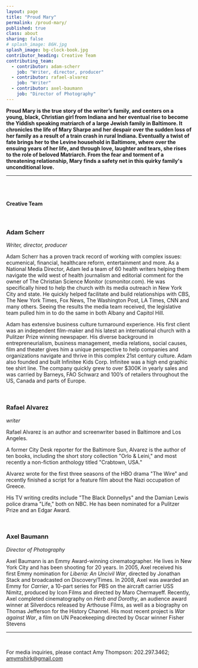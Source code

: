 ```yaml
---
layout: page
title: "Proud Mary"
permalink: /proud-mary/
published: true
class: about
sharing: false
# splash_image: 86H.jpg
splash_image: bg-clock-book.jpg
contributor_heading: Creative Team
contributing_team:
  - contributor: adam-scherr
    job: "Writer, director, producer"
  - contributor: rafael-alvarez
    job: "Writer"
  - contributor: axel-baumann
    job: "Director of Photography"
---
```

**Proud Mary is the true story of the writer’s family, and centers on a young, black, Christian girl from Indiana and her eventual rise to become the Yiddish speaking matriarch of a large Jewish family in Baltimore. It chronicles the life of Mary Sharpe and her despair over the sudden loss of her family as a result of a train crash in rural Indiana. Eventually a twist of fate brings her to the Levine household in Baltimore, where over the ensuing years of her life, and through love, laughter and tears, she rises to the role of beloved Matriarch. From the fear and torment of a threatening relationship, Mary finds a safety net in this quirky family's unconditional love.**

---

<br /><br />

#### Creative Team

<br />

### Adam Scherr

*Writer, director, producer*

Adam Scherr has a proven track record of working with complex issues: ecumenical, financial, healthcare reform, entertainment and more. As a National Media Director, Adam led a team of 60 health writers helping them navigate the wild west of health journalism and editorial comment for the owner of The Christian Science Monitor (csmonitor.com). He was specifically hired to help the church with its media outreach in New York City and state. He quickly helped facilitate and build relationships with CBS, The New York Times, Fox News, The Washington Post, LA Times, CNN and many others. Seeing the results the media team received, the legislative team pulled him in to do the same in both Albany and Capitol Hill.

Adam has extensive business culture turnaround experience. His first client was an independent film-maker and his latest an international church with a Pulitzer Prize winning newspaper. His diverse background in entrepreneurialism, business management, media relations, social causes, film and theater gives him a unique perspective to help companies and organizations navigate and thrive in this complex 21st century culture. Adam also founded and built Infinitee Kids Corp. Infinitee was a high end graphic tee shirt line. The company quickly grew to over $300K in yearly sales and was carried by Barneys, FAO Schwarz and 100’s of retailers throughout the US, Canada and parts of Europe.

<br />


### Rafael Alvarez

*writer*

Rafael Alvarez is an author and screenwriter based in Baltimore and Los Angeles.

A former City Desk reporter for the Baltimore Sun, Alvarez is the author of ten books, including the short story collection "Orlo & Leini," and most recently a non-fiction anthology titled "Crabtown, USA."

Alvarez wrote for the first three seasons of the HBO drama "The Wire" and recently finished a script for a feature film about the Nazi occupation of Greece.

His TV writing credits include "The Black Donnellys" and the Damian Lewis police drama "Life," both on NBC. He has been nominated for a Pulitzer Prize and an Edgar Award.

<br />

### Axel Baumann

*Director of Photography*

Axel Baumann is an Emmy Award-winning cinematographer. He lives in New York City and has been shooting for 20 years. In 2005, Axel received his first Emmy nomination for *Liberia: An Uncivil War*, directed by Jonathan Stack and broadcasted on Discovery/Times. In 2008, Axel was awarded an Emmy for *Carrier*, a 10-part series for PBS on the aircraft carrier USS Nimitz, produced by Icon Films and directed by Maro Chermayeff. Recently, Axel completed cinematography on *Herb and Dorothy*, an audience award winner at Silverdocs released by Arthouse Films, as well as a biography on Thomas Jefferson for the History Channel. His most recent project is *War against War*, a film on UN Peacekeeping directed by Oscar winner Fisher Stevens

---

<br />

For media inquiries, please contact Amy Thompson: 202.297.3462; <amymshirk@gmail.com>
